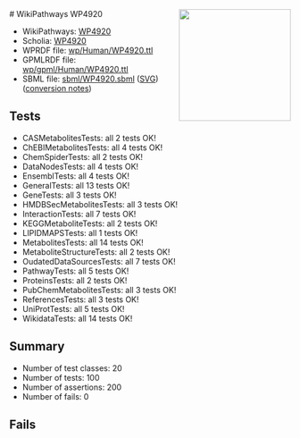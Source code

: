 <img style="float: right; width: 200px" src="../logo.png" />
# WikiPathways WP4920

* WikiPathways: [WP4920](https://identifiers.org/wikipathways:WP4920)
* Scholia: [WP4920](https://scholia.toolforge.org/wikipathways/WP4920)
* WPRDF file: [wp/Human/WP4920.ttl](../wp/Human/WP4920.ttl)
* GPMLRDF file: [wp/gpml/Human/WP4920.ttl](../wp/gpml/Human/WP4920.ttl)
* SBML file: [sbml/WP4920.sbml](../sbml/WP4920.sbml) ([SVG](../sbml/WP4920.svg)) ([conversion notes](../sbml/WP4920.txt))

## Tests
* CASMetabolitesTests: all 2 tests OK!
* ChEBIMetabolitesTests: all 4 tests OK!
* ChemSpiderTests: all 2 tests OK!
* DataNodesTests: all 4 tests OK!
* EnsemblTests: all 4 tests OK!
* GeneralTests: all 13 tests OK!
* GeneTests: all 3 tests OK!
* HMDBSecMetabolitesTests: all 3 tests OK!
* InteractionTests: all 7 tests OK!
* KEGGMetaboliteTests: all 2 tests OK!
* LIPIDMAPSTests: all 1 tests OK!
* MetabolitesTests: all 14 tests OK!
* MetaboliteStructureTests: all 2 tests OK!
* OudatedDataSourcesTests: all 7 tests OK!
* PathwayTests: all 5 tests OK!
* ProteinsTests: all 2 tests OK!
* PubChemMetabolitesTests: all 3 tests OK!
* ReferencesTests: all 3 tests OK!
* UniProtTests: all 5 tests OK!
* WikidataTests: all 14 tests OK!


## Summary

* Number of test classes: 20
* Number of tests: 100
* Number of assertions: 200
* Number of fails: 0

## Fails

